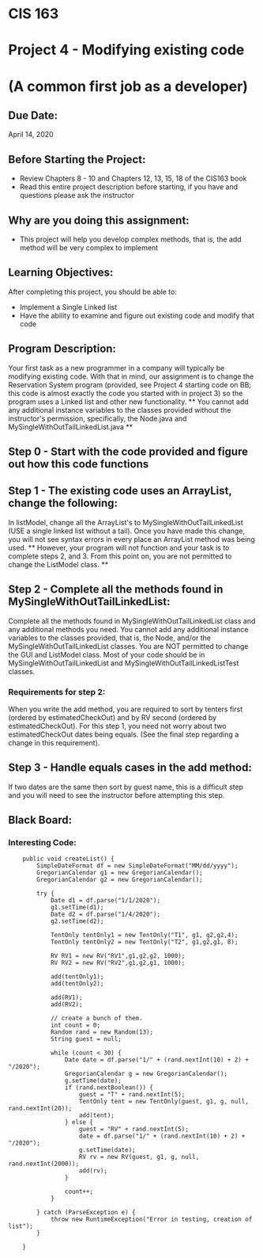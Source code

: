 # CIS 163
# Project 4 - Modifying existing code
# (A common first job as a developer)



## Due Date:
   April 14, 2020

## Before Starting the Project:
   - Review Chapters 8 - 10 and Chapters 12, 13, 15, 18 of the CIS163 book
   - Read this entire project description before starting, if you have and questions please ask the instructor

## Why are you doing this assignment:
   - This project will help you develop complex methods, that is, the add method will be very complex to implement

## Learning Objectives:
   After completing this project, you should be able to:
   - Implement a Single Linked list
   - Have the ability to examine and figure out existing code and modify that code

## Program Description:
   Your first task as a new programmer in a company will typically be modifying existing code. With that in mind,
   our assignment is to change the Reservation System program (provided, see Project 4 starting code on BB; this code
   is almost exactly the code you started with in project 3) so the program uses a Linked list and other new
   functionality. ** You cannot add any additional instance variables to the classes provided without the instructor's
   permission, specifically, the Node.java and MySingleWithOutTailLinkedList.java **

## Step 0 - Start with the code provided and figure out how this code functions 

## Step 1 - The existing code uses an ArrayList, change the following:
   In listModel, change all the ArrayList's to MySingleWithOutTailLinkedList (USE a single linked list without a tail).
   Once you have made this change, you will not see syntax errors in every place an ArrayList method was being used.
   ** However, your program will not function and your task is to complete steps 2, and 3. From this point on, you are not
   permitted to change the ListModel class. **

## Step 2 - Complete all the methods found in MySingleWithOutTailLinkedList:
   Complete all the methods found in MySingleWithOutTailLinkedList class and any additional methods you need. You
   cannot add any additional instance variables to the classes provided, that is, the Node, and/or the
   MySingleWithOutTailLinkedList classes. You are NOT permitted to change the GUI and ListModel class. Most of your
   code should be in MySingleWithOutTailLinkedList and MySingleWithOutTailLinkedListTest classes.

### Requirements for step 2:
   When you write the add method, you are required to sort by tenters first (ordered by estimatedCheckOut) and by RV
   second (ordered by estimatedCheckOut). For this step 1, you need not worry about two estimatedCheckOut dates
   being equals. (See the final step regarding a change in this requirement).

## Step 3 - Handle equals cases in the add method:
   If two dates are the same then sort by guest name, this is a difficult step and you will need to see the instructor
   before attempting this step.

## Black Board:
   ### Interesting Code:

        public void createList() {
            SimpleDateFormat df = new SimpleDateFormat("MM/dd/yyyy");
            GregorianCalendar g1 = new GregorianCalendar();
            GregorianCalendar g2 = new GregorianCalendar();

            try {
                Date d1 = df.parse("1/1/2020");
                g1.setTime(d1);
                Date d2 = df.parse("1/4/2020");
                g2.setTime(d2);

                TentOnly tentOnly1 = new TentOnly("T1", g1, g2,g2,4);
                TentOnly tentOnly2 = new TentOnly("T2", g1,g2,g1, 8);

                RV RV1 = new RV("RV1",g1,g2,g2, 1000);
                RV RV2 = new RV("RV2",g1,g2,g1, 1000);

                add(tentOnly1);
                add(tentOnly2);

                add(RV1);
                add(RV2);

                // create a bunch of them.
                int count = 0;
                Random rand = new Random(13);
                String guest = null;

                while (count < 30) {
                    Date date = df.parse("1/" + (rand.nextInt(10) + 2) + "/2020");
                    GregorianCalendar g = new GregorianCalendar();
                    g.setTime(date);
                    if (rand.nextBoolean()) {
                        guest = "T" + rand.nextInt(5);
                        TentOnly tent = new TentOnly(guest, g1, g, null, rand.nextInt(20));
                        add(tent);
                    } else {
                        guest = "RV" + rand.nextInt(5);
                        date = df.parse("1/" + (rand.nextInt(10) + 2) + "/2020");
                        g.setTime(date);
                        RV rv = new RV(guest, g1, g, null, rand.nextInt(2000));
                        add(rv);
                    }

                    count++;
                }

            } catch (ParseException e) {
                throw new RuntimeException("Error in testing, creation of list");
            }

        }
